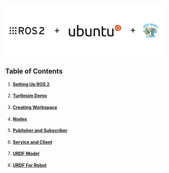 ![ROS2 in Ubuntu](https://raw.githubusercontent.com/dhanushshettigar/Getting-Started-With-ROS2/master/cover-image.png)
## Table of Contents

1. #### [**Setting Up ROS 2**](https://github.com/dhanushshettigar/Getting-Started-With-ROS2/wiki/Getting-Started-With-ROS2)
2. #### [**Turtlesim Demo**](https://github.com/dhanushshettigar/Getting-Started-With-ROS2/wiki/Turtlesim)
3. #### [**Creating Workspace**](https://github.com/dhanushshettigar/Getting-Started-With-ROS2/wiki/Workspace)
4. #### [**Nodes**](https://github.com/dhanushshettigar/Getting-Started-With-ROS2/wiki/Nodes)
5. #### [**Publisher and Subscriber**](https://github.com/dhanushshettigar/Getting-Started-With-ROS2/wiki/Publisher-and-Subscriber)
6. #### [**Service and Client**](https://github.com/dhanushshettigar/Getting-Started-With-ROS2/wiki/Service-and-Client)
7. #### [**URDF Model**](https://github.com/dhanushshettigar/Getting-Started-With-ROS2/wiki/URDF-Model)
8. #### [**URDF For Robot**](https://github.com/dhanushshettigar/Getting-Started-With-ROS2/wiki/URDF-for-Robot)

